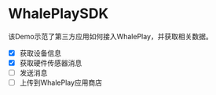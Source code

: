 # WhalePlaySDK

该Demo示范了第三方应用如何接入WhalePlay，并获取相关数据。

- [x] 获取设备信息
- [x] 获取硬件传感器消息
- [ ] 发送消息
- [ ] 上传到WhalePlay应用商店
